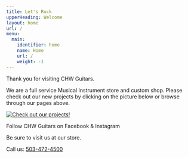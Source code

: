 ```yaml
---
title: Let's Rock
upperHeading: Welcome
layout: home
url: /
menu:
  main:
    identifier: home
    name: Home
    url: /
    weight: -1
---
```

Thank you for visiting CHW Guitars.

We are a full service Musical Instrument store and custom shop.
Please check out our new projects by clicking on the picture below or browse through our pages above.

[![Check out our projects!](/uploads/home_slideshow.gif)](/pictures)

Follow CHW Guitars on Facebook & Instagram

Be sure to visit us at our store.

Call us: [503-472-4500](tel:503.472.4500)
